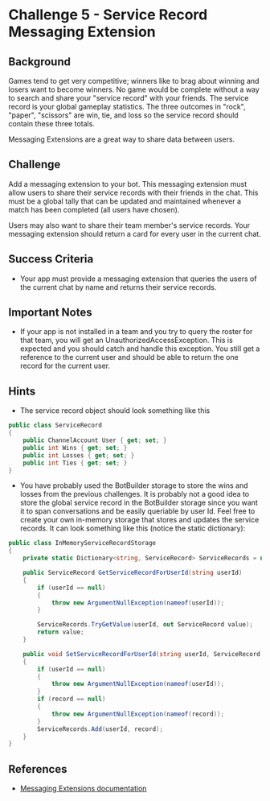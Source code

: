 # Challenge 5 - Service Record Messaging Extension

## Background

Games tend to get very competitive; winners like to brag about winning and losers want to become winners. No game would be complete without a way to search and share your "service record" with your friends. The service record is your global gameplay statistics. The three outcomes in "rock", "paper", "scissors" are win, tie, and loss so the service record should contain these three totals.

Messaging Extensions are a great way to share data between users.

## Challenge

Add a messaging extension to your bot. This messaging extension must allow users to share their service records with their friends in the chat. This must be a global tally that can be updated and maintained whenever a match has been completed (all users have chosen).

Users may also want to share their team member's service records. Your messaging extension should return a card for every user in the current chat.

## Success Criteria

- Your app must provide a messaging extension that queries the users of the current chat by name and returns their service records.

## Important Notes

- If your app is not installed in a team and you try to query the roster for that team, you will get an UnauthorizedAccessException. This is expected and you should catch and handle this exception. You still get a reference to the current user and should be able to return the one record for the current user.

## Hints

- The service record object should look something like this
```csharp
public class ServiceRecord
{
    public ChannelAccount User { get; set; }
    public int Wins { get; set; }
    public int Losses { get; set; }
    public int Ties { get; set; }
}
```

- You have probably used the BotBuilder storage to store the wins and losses from the previous challenges. It is probably not a good idea to store the global service record in the BotBuilder storage since you want it to span conversations and be easily queriable by user Id. Feel free to create your own in-memory storage that stores and updates the service records. It can look something like this (notice the static dictionary):
```csharp
public class InMemoryServiceRecordStorage
{
    private static Dictionary<string, ServiceRecord> ServiceRecords = new Dictionary<string, ServiceRecord> { };

    public ServiceRecord GetServiceRecordForUserId(string userId)
    {
        if (userId == null)
        {
            throw new ArgumentNullException(nameof(userId));
        }

        ServiceRecords.TryGetValue(userId, out ServiceRecord value);
        return value;
    }

    public void SetServiceRecordForUserId(string userId, ServiceRecord record)
    {
        if (userId == null)
        {
            throw new ArgumentNullException(nameof(userId));
        }
        if (record == null)
        {
            throw new ArgumentNullException(nameof(record));
        }
        ServiceRecords.Add(userId, record);
    }
}
```

## References

- [Messaging Extensions documentation](https://docs.microsoft.com/en-us/microsoftteams/platform/concepts/messaging-extensions)